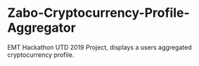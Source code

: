 # Zabo-Cryptocurrency-Profile-Aggregator
EMT Hackathon UTD 2019 Project, displays a users aggregated cryptocurrency profile. 

